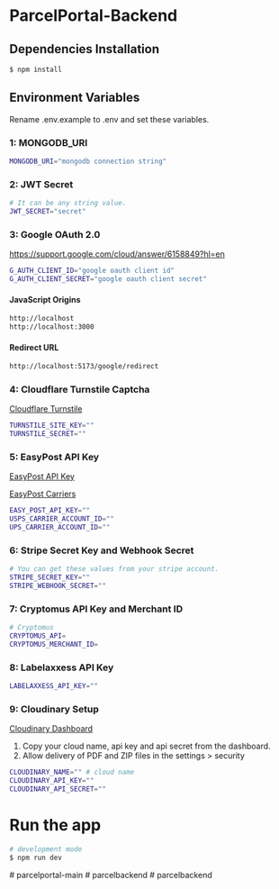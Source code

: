 # ParcelPortal-Backend

## Dependencies Installation

```bash
$ npm install
```

## Environment Variables

Rename .env.example to .env and set these variables.

### 1: MONGODB_URI

```bash
MONGODB_URI="mongodb connection string"
```

### 2: JWT Secret

```bash
# It can be any string value.
JWT_SECRET="secret"
```

### 3: Google OAuth 2.0

https://support.google.com/cloud/answer/6158849?hl=en

```bash
G_AUTH_CLIENT_ID="google oauth client id"
G_AUTH_CLIENT_SECRET="google oauth client secret"
```

#### JavaScript Origins

```bash
http://localhost
http://localhost:3000
```

#### Redirect URL

```bash
http://localhost:5173/google/redirect
```

### 4: Cloudflare Turnstile Captcha

[Cloudflare Turnstile](https://dash.cloudflare.com/?to=/:account/turnstile)

```bash
TURNSTILE_SITE_KEY=""
TURNSTILE_SECRET=""
```

### 5: EasyPost API Key

[EasyPost API Key](https://www.easypost.com/account/settings?tab=api-keys)

[EasyPost Carriers](https://www.easypost.com/account/settings?tab=carriers)

```bash
EASY_POST_API_KEY=""
USPS_CARRIER_ACCOUNT_ID=""
UPS_CARRIER_ACCOUNT_ID=""
```

### 6: Stripe Secret Key and Webhook Secret

```bash
# You can get these values from your stripe account.
STRIPE_SECRET_KEY=""
STRIPE_WEBHOOK_SECRET=""
```

### 7: Cryptomus API Key and Merchant ID

```bash
# Cryptomus
CRYPTOMUS_API=
CRYPTOMUS_MERCHANT_ID=
```

### 8: Labelaxxess API Key

```bash
LABELAXXESS_API_KEY=""
```

### 9: Cloudinary Setup

[Cloudinary Dashboard](https://console.cloudinary.com/pm)
1. Copy your cloud name, api key and api secret from the dashboard.
2. Allow delivery of PDF and ZIP files in the settings > security

```bash
CLOUDINARY_NAME="" # cloud name
CLOUDINARY_API_KEY=""
CLOUDINARY_API_SECRET=""
```

# Run the app

```bash
# development mode
$ npm run dev
```
#   p a r c e l p o r t a l - m a i n  
 #   p a r c e l b a c k e n d  
 #   p a r c e l b a c k e n d  
 